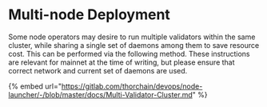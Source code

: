 # Multi-node Deployment

Some node operators may desire to run multiple validators within the same cluster, while sharing a single set of daemons among them to save resource cost. This can be performed via the following method. These instructions are relevant for mainnet at the time of writing, but please ensure that correct network and current set of daemons are used.

{% embed url="https://gitlab.com/thorchain/devops/node-launcher/-/blob/master/docs/Multi-Validator-Cluster.md" %}
